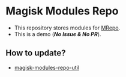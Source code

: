 # Magisk Modules Repo
- This repository stores modules for [MRepo](https://github.com/ya0211/MRepo).
- This is a demo (**_No Issue & No PR_**).

## How to update?
- [magisk-modules-repo-util](https://github.com/ya0211/magisk-modules-repo-util.git)
